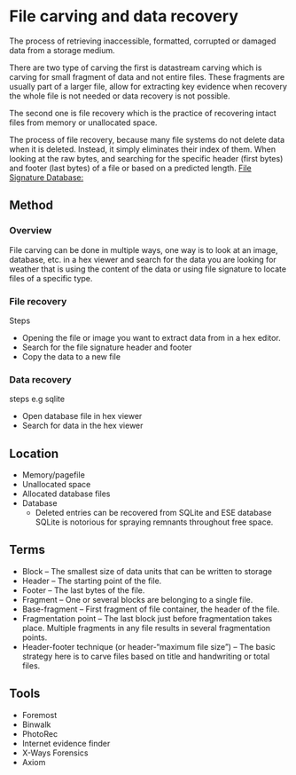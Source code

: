 # File carving and data recovery



The process of retrieving inaccessible, formatted, corrupted or damaged data from a storage medium.

There are two type of carving the first is datastream carving which is carving for small fragment of data and not entire files. These fragments are usually part of a larger file, allow for extracting key evidence when recovery the whole file is not needed or data recovery is not possible.

The second one is file recovery which is the practice of recovering intact files from memory or unallocated space.

The process of file recovery, because many file systems do not delete data when it is deleted. Instead, it simply eliminates their index of them. When looking at the raw bytes, and searching for the specific header (first bytes) and footer (last bytes) of a file or based on a predicted length. [File Signature Database:](https://filesignatures.net/)

## Method

### Overview

File carving can be done in multiple ways, one way is to look at an image, database, etc. in a hex viewer and search for the data you are looking for weather that is using the content of the data or using file signature to locate files of a specific type.

### File recovery

Steps

* Opening the file or image you want to extract data from in a hex editor.
* Search for the file signature header and footer
* Copy the data to a new file

### Data recovery

steps e.g sqlite

* Open database file in hex viewer
* Search for data in the hex viewer

## Location

* Memory/pagefile
* Unallocated space
* Allocated database files
* Database
  * Deleted entries can be recovered from SQLite and ESE database SQLite is notorious for spraying remnants throughout free space.

## Terms

* Block – The smallest size of data units that can be written to storage
* Header – The starting point of the file.
* Footer – The last bytes of the file.
* Fragment – One or several blocks are belonging to a single file.
* Base-fragment – First fragment of file container, the header of the file.
* Fragmentation point – The last block just before fragmentation takes place. Multiple fragments in any file results in several fragmentation points.
* Header-footer technique (or header-“maximum file size”) – The basic strategy here is to carve files based on title and handwriting or total files.

## Tools

* Foremost
* Binwalk
* PhotoRec
* Internet evidence finder
* X-Ways Forensics
* Axiom
